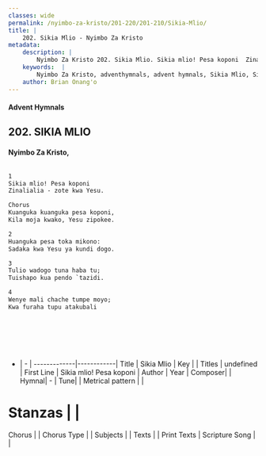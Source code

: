 ```yaml
---
classes: wide
permalink: /nyimbo-za-kristo/201-220/201-210/Sikia-Mlio/
title: |
    202. Sikia Mlio - Nyimbo Za Kristo
metadata:
    description: |
        Nyimbo Za Kristo 202. Sikia Mlio. Sikia mlio! Pesa koponi  Zinalialia - zote kwa Yesu.  Chorus	 Kuanguka kuanguka pesa koponi, Kila moja kwako, Yesu zipokee.  
    keywords:  |
        Nyimbo Za Kristo, adventhymnals, advent hymnals, Sikia Mlio, Sikia mlio! Pesa koponi . 
    author: Brian Onang'o
---
```


#### Advent Hymnals
## 202. SIKIA MLIO
####  Nyimbo Za Kristo,

```txt

1
Sikia mlio! Pesa koponi 
Zinalialia - zote kwa Yesu.

Chorus	
Kuanguka kuanguka pesa koponi,
Kila moja kwako, Yesu zipokee.

2
Huanguka pesa toka mikono: 
Sadaka kwa Yesu ya kundi dogo.

3
Tulio wadogo tuna haba tu; 
Tuishapo kua pendo `tazidi.

4
Wenye mali chache tumpe moyo; 
Kwa furaha tupu atakubali








```

- |   -  |
-------------|------------|
Title | Sikia Mlio |
Key |  |
Titles | undefined |
First Line | Sikia mlio! Pesa koponi  |
Author | 
Year | 
Composer| |
Hymnal|  - |
Tune|  |
Metrical pattern | |
# Stanzas |  |
Chorus |  |
Chorus Type |  |
Subjects | |
Texts |  |
Print Texts | 
Scripture Song |  |
    
